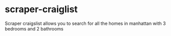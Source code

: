 # scraper-craiglist
Scraper craigslist allows you to search for all the homes in manhattan with 3 bedrooms and 2 bathrooms
